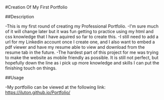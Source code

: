 #Creation Of My First Portfolio

##Description

-This is my first round of creating my Professional Portfolio.
-I'm sure much of it will change later but it was fun getting to practice using my html and css knowledge that I have aquired so far to create this.
-I still need to add a url for my Linkedin account once I create one, and I also want to embed a pdf viewer and have my resume able to view and download from the resume tab in the future.
-The hardest part of this project for me was trying to make the website as mobile friendly as possible. It is still not perfect, but hopefully down the line as i pick up more knowledge and skills I can put the finishing touch on things.

##Usage

-My portfoilio can be viewed at the following link: https://iluton.github.io/Portfolio/
